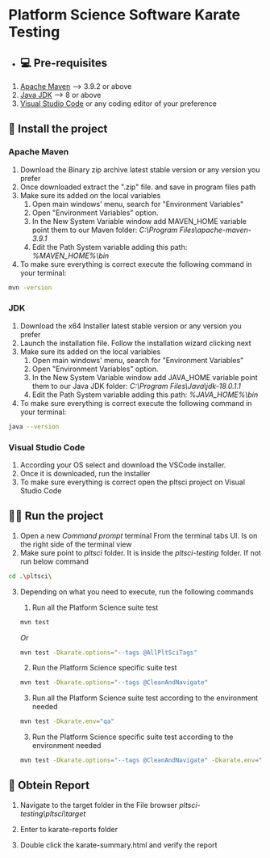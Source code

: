 # Platform Science Software Karate Testing

- ## 💻 Pre-requisites

1. [Apache Maven](https://maven.apache.org/download.cgi) --> 3.9.2 or above
2. [Java JDK](https://www.oracle.com/java/technologies/downloads/#java17) --> 8 or above
3. [Visual Studio Code](https://code.visualstudio.com/download) or any coding editor of your preference

## 🚀 Install the project

### Apache Maven

1. Download the Binary zip archive latest stable version or any version you prefer
2. Once downloaded extract the ".zip" file. and save in program files path
3. Make sure its added on the local variables
    1. Open main windows' menu, search for "Environment Variables" 
    2. Open "Environment Variables" option.
    3. In the New System Variable window add MAVEN_HOME variable point them to our Maven folder: *C:\Program Files\apache-maven-3.9.1*
    4. Edit the Path System variable adding this path: *%MAVEN_HOME%\bin*
4. To make sure everything is correct execute the following command in your terminal:

```bash
mvn -version
```

### JDK

1. Download the x64 Installer latest stable version or any version you prefer
2. Launch the installation file. Follow the installation wizard clicking next
3. Make sure its added on the local variables
    1. Open main windows' menu, search for "Environment Variables" 
    2. Open "Environment Variables" option.
    3. In the New System Variable window add JAVA_HOME variable point them to our Java JDK folder: *C:\Program Files\Java\jdk-18.0.1.1*
    4. Edit the Path System variable adding this path: *%JAVA_HOME%\bin*
4. To make sure everything is correct execute the following command in your terminal:

```bash
java --version
```

### Visual Studio Code

1. According your OS select and download the VSCode installer.
2. Once it is downloaded, run the installer
4. To make sure everything is correct open the pltsci project on Visual Studio Code

## 🏃‍♂️ Run the project

1. Open a new *Command prompt* terminal From the terminal tabs UI. Is on the right side of the terminal view
2. Make sure point to *pltsci* folder. It is inside the *pltsci-testing* folder. If not run below command

```bash
cd .\pltsci\
```
3. Depending on what you need to execute, run the following commands
    1. Run all the Platform Science suite test

    ```bash
    mvn test
    ```

    *Or*

    ```bash
    mvn test -Dkarate.options="--tags @AllPltSciTags"
    ```

    2. Run the Platform Science specific suite test 

    ```bash
    mvn test -Dkarate.options="--tags @CleanAndNavigate"
    ```

    3. Run all the Platform Science suite test according to the environment needed

    ```bash
    mvn test -Dkarate.env="qa"
    ```

    3. Run the Platform Science specific suite test according to the environment needed

    ```bash
    mvn test -Dkarate.options="--tags @CleanAndNavigate" -Dkarate.env="qa"
    ```

## 📜 Obtein Report

1. Navigate to the target folder in the File browser *pltsci-testing\pltsci\target*

2. Enter to karate-reports folder

3. Double click the karate-summary.html and verify the report
